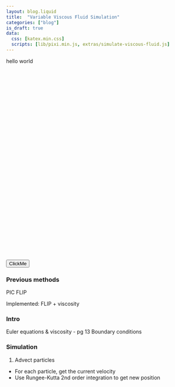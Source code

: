 ```yaml
---
layout: blog.liquid
title:  "Variable Viscous Fluid Simulation"
categories: ["blog"]
is_draft: true
data:
  css: [katex.min.css]
  scripts: [lib/pixi.min.js, extras/simulate-viscous-fluid.js]
---
```


hello world

<div id="canvas-container">
  <canvas id="canvas" height=500 width=500></canvas>
</div>

<button onclick="pause()">ClickMe</button>

<style>
  canvas {
    display: block;
    margin: auto;
  }

  @media only screen and (max-width: 740px) {
    canvas {
        width: calc(100vw - 2em);
    }
  }
</style>


### Previous methods

PIC
FLIP

Implemented:
FLIP + viscosity


### Intro

Euler equations & viscosity - pg 13
Boundary conditions


### Simulation

1. Advect particles
- For each particle, get the current velocity
- Use Rungee-Kutta 2nd order integration to get new position

